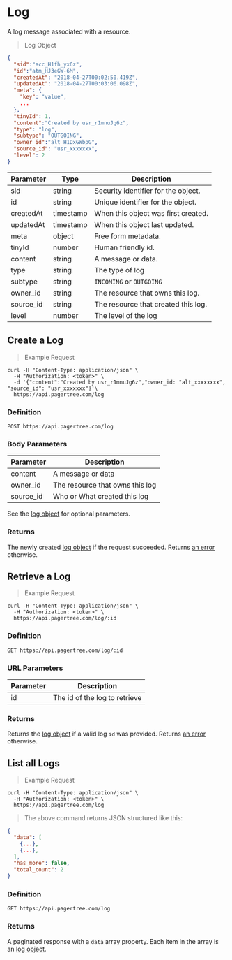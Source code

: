 # Log

A log message associated with a resource.

> Log Object

```json
{
  "sid":"acc_H1fh_yx6z",
  "id":"atm_HJ3eGW-6M",
  "createdAt": "2018-04-27T00:02:50.419Z",
  "updatedAt": "2018-04-27T00:03:06.098Z",
  "meta": {
    "key": "value",
    ...
  },
  "tinyId": 1,
  "content":"Created by usr_r1mnuJg6z",
  "type": "log",
  "subtype": "OUTGOING",
  "owner_id":"alt_H1DxGWbpG",
  "source_id": "usr_xxxxxxx",
  "level": 2
}
```

Parameter | Type | Description
--------- | ---- | ------------
sid | string | Security identifier for the object.
id | string | Unique identifier for the object.
createdAt | timestamp | When this object was first created.
updatedAt | timestamp | When this object last updated.
meta | object | Free form metadata.
tinyId | number | Human friendly id.
content | string | A message or data.
type | string | The type of log
subtype | string | `INCOMING` or `OUTGOING`
owner_id | string | The resource that owns this log.
source_id | string | The resource that created this log.
level | number | The level of the log


## Create a Log

> Example Request

```shell
curl -H "Content-Type: application/json" \
  -H "Authorization: <token>" \
  -d '{"content":"Created by usr_r1mnuJg6z","owner_id: "alt_xxxxxxxx", "source_id": "usr_xxxxxxx"}'\
  https://api.pagertree.com/log
```

### Definition

`POST https://api.pagertree.com/log`

### Body Parameters

Parameter | Description
--------- | -----------
content | A message or data
owner_id | The resource that owns this log
source_id | Who or What created this log

See the [log object](#log) for optional parameters.

### Returns

The newly created [log object](#log) if the request succeeded. Returns [an error](#errors) otherwise.

## Retrieve a Log

> Example Request

```shell
curl -H "Content-Type: application/json" \
  -H "Authorization: <token>" \
  https://api.pagertree.com/log/:id
```

### Definition

`GET https://api.pagertree.com/log/:id`

### URL Parameters

Parameter | Description
--------- | -----------
id | The id of the log to retrieve

### Returns
Returns the [log object](#log) if a valid log `id` was provided. Returns [an error](#errors) otherwise.

## List all Logs

> Example Request

```shell
curl -H "Content-Type: application/json" \
  -H "Authorization: <token>" \
  https://api.pagertree.com/log
```

> The above command returns JSON structured like this:

```json
{
  "data": [
    {...},
    {...},
  ],
  "has_more": false,
  "total_count": 2
}
```

### Definition

`GET https://api.pagertree.com/log`

### Returns
A paginated response with a `data` array property. Each item in the array is an [log object](#log).
